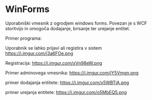 # WinForms
 
Uporabniški vmesnik z ogrodjem windows forms. Povezan je s WCF storitvijo in omogoča dodajanje, brisanje ter urejanje entitet.


Primer programa: 

Uporabnik se lahko prijavi ali registira v sistem
https://i.imgur.com/j3a6FOe.png

Registracija: 
https://i.imgur.com/xVn98eW.png

Primer adminovega vmesnika: 
https://i.imgur.com/jY5Vmgn.png

primer dodajanja entitete:
https://i.imgur.com/x5WBTjA.png

primer urejanja entitete: 
https://i.imgur.com/o5MbEQ5.png
